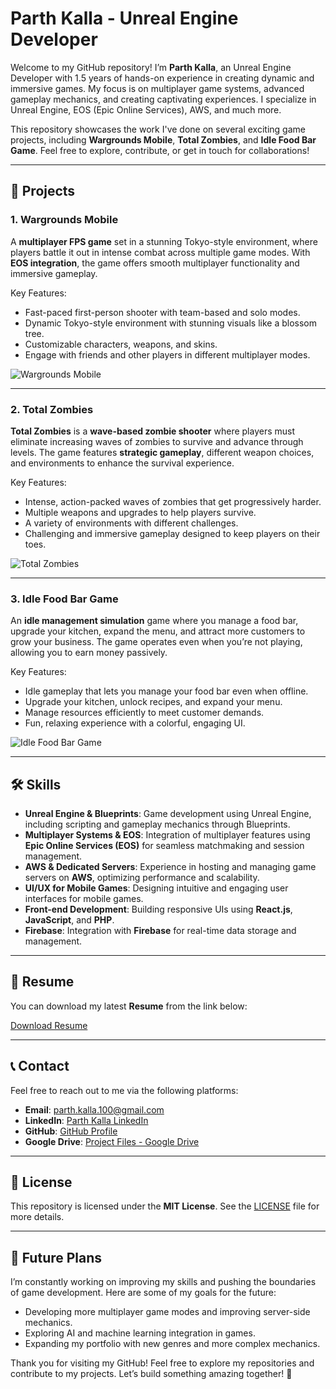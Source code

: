 # Parth Kalla - Unreal Engine Developer

Welcome to my GitHub repository! I’m **Parth Kalla**, an Unreal Engine Developer with 1.5 years of hands-on experience in creating dynamic and immersive games. My focus is on multiplayer game systems, advanced gameplay mechanics, and creating captivating experiences. I specialize in Unreal Engine, EOS (Epic Online Services), AWS, and much more.

This repository showcases the work I've done on several exciting game projects, including **Wargrounds Mobile**, **Total Zombies**, and **Idle Food Bar Game**. Feel free to explore, contribute, or get in touch for collaborations!

---

## 🚀 Projects

### 1. **Wargrounds Mobile**
A **multiplayer FPS game** set in a stunning Tokyo-style environment, where players battle it out in intense combat across multiple game modes. With **EOS integration**, the game offers smooth multiplayer functionality and immersive gameplay. 

Key Features:
- Fast-paced first-person shooter with team-based and solo modes.
- Dynamic Tokyo-style environment with stunning visuals like a blossom tree.
- Customizable characters, weapons, and skins.
- Engage with friends and other players in different multiplayer modes.

![Wargrounds Mobile](https://github.com/parthkalla/parthkalla/tree/Wargrounds-Mobile)

---

### 2. **Total Zombies**
**Total Zombies** is a **wave-based zombie shooter** where players must eliminate increasing waves of zombies to survive and advance through levels. The game features **strategic gameplay**, different weapon choices, and environments to enhance the survival experience.

Key Features:
- Intense, action-packed waves of zombies that get progressively harder.
- Multiple weapons and upgrades to help players survive.
- A variety of environments with different challenges.
- Challenging and immersive gameplay designed to keep players on their toes.

![Total Zombies](https://github.com/parthkalla/parthkalla/blob/main/totalzombies_screenshot.png)

---

### 3. **Idle Food Bar Game**
An **idle management simulation** game where you manage a food bar, upgrade your kitchen, expand the menu, and attract more customers to grow your business. The game operates even when you’re not playing, allowing you to earn money passively.

Key Features:
- Idle gameplay that lets you manage your food bar even when offline.
- Upgrade your kitchen, unlock recipes, and expand your menu.
- Manage resources efficiently to meet customer demands.
- Fun, relaxing experience with a colorful, engaging UI.

![Idle Food Bar Game](https://github.com/parthkalla/parthkalla/blob/main/idlefoodbar_screenshot.png)

---

## 🛠️ Skills
- **Unreal Engine & Blueprints**: Game development using Unreal Engine, including scripting and gameplay mechanics through Blueprints.
- **Multiplayer Systems & EOS**: Integration of multiplayer features using **Epic Online Services (EOS)** for seamless matchmaking and session management.
- **AWS & Dedicated Servers**: Experience in hosting and managing game servers on **AWS**, optimizing performance and scalability.
- **UI/UX for Mobile Games**: Designing intuitive and engaging user interfaces for mobile games.
- **Front-end Development**: Building responsive UIs using **React.js**, **JavaScript**, and **PHP**.
- **Firebase**: Integration with **Firebase** for real-time data storage and management.

---

## 📄 Resume
You can download my latest **Resume** from the link below:

[Download Resume](https://github.com/parthkalla/parthkalla/blob/main/ParthKallaResume.pdf)

---

## 📞 Contact
Feel free to reach out to me via the following platforms:

- **Email**: [parth.kalla.100@gmail.com](mailto:parth.kalla.100@gmail.com)
- **LinkedIn**: [Parth Kalla LinkedIn](https://www.linkedin.com/in/parth-kalla-b864a6240)
- **GitHub**: [GitHub Profile](https://github.com/parthkalla)
- **Google Drive**: [Project Files - Google Drive](https://drive.google.com/file/d/1d1NrxTRrM1tx9MRSyASjI7cD8At5hjS8/view?usp=sharing)

---

## 📌 License
This repository is licensed under the **MIT License**. See the [LICENSE](LICENSE) file for more details.

---

## 🚀 Future Plans
I’m constantly working on improving my skills and pushing the boundaries of game development. Here are some of my goals for the future:
- Developing more multiplayer game modes and improving server-side mechanics.
- Exploring AI and machine learning integration in games.
- Expanding my portfolio with new genres and more complex mechanics.

Thank you for visiting my GitHub! Feel free to explore my repositories and contribute to my projects. Let’s build something amazing together! 🚀
